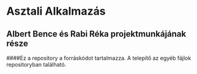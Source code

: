 # Asztali Alkalmazás
## Albert Bence és  Rabi Réka projektmunkájának része

####Ez a repository a forráskódot tartalmazza. A telepítő az egyéb fájlok repositoryban található.
